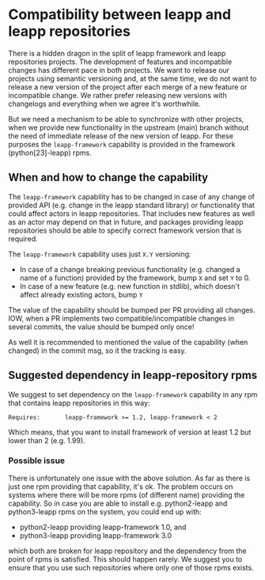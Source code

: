 # Compatibility between leapp and leapp repositories

There is a hidden dragon in the split of leapp framework and leapp repositories
projects. The development of features and incompatible changes has different
pace in both projects. We want to release our projects using semantic
versioning and, at the same time, we do not want to release a new version of
the project after each merge of a new feature or incompatible change.
We rather prefer releasing new versions with changelogs and everything
when we agree it's worthwhile.

But we need a mechanism to be able to synchronize with other projects, when we
provide new functionality in the upstream (main) branch without the need
of immediate release of the new version of leapp. For these purposes the
`leapp-framework` capability is provided in the framework (python[23]-leapp) rpms.

## When and how to change the capability

The `leapp-framework` capability has to be changed in case of any change of
provided API (e.g. change in the leapp standard library) or functionality that
could affect actors in leapp repositories. That includes new features as well
as an actor may depend on that in future, and packages providing leapp repositories
should be able to specify correct framework version that is required.

The `leapp-framework` capability uses just `X.Y` versioning:

- In case of a change breaking previous functionality (e.g. changed a name of a function) provided by the framework, bump `X` and set `Y` to 0.
- In case of a new feature (e.g. new function in stdlib), which doesn't affect already existing actors, bump `Y`

The value of the capability should be bumped per PR providing all changes.
IOW, when a PR implements two compatible/incompatible changes in several
commits, the value should be bumped only once!

As well it is recommended to mentioned the value of the capability
(when changed) in the commit msg, so it the tracking is easy.

## Suggested dependency in leapp-repository rpms
We suggest to set dependency on the `leapp-framework` capability in any rpm
that contains leapp repositories in this way:

```spec
Requires:       leapp-framework >= 1.2, leapp-framework < 2
```

Which means, that you want to install framework of version at least 1.2 but
lower than 2 (e.g. 1.99).

### Possible issue
There is unfortunately one issue with the above solution. As far as there is just
one rpm providing that capability, it's ok. The problem occurs on systems where
there will be more rpms (of different name) providing the capability.
So in case you are able to install e.g. python2-leapp and python3-leapp rpms
on the system, you could end up with:

- python2-leapp providing leapp-framework 1.0, and
- python3-leapp providing leapp-framework 3.0

which both are broken for leapp repository and the dependency from the point of
rpms is satisfied. This should happen rarely. We suggest you to ensure that you
use such repositories where only one of those rpms exists.
